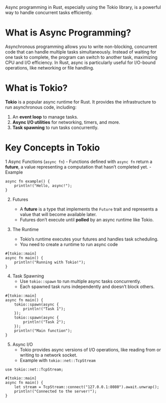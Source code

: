 Async programming in Rust, especially using the Tokio library, is a powerful way to handle concurrent tasks efficiently.
# What is Async Programming?
Asynchronous programming allows you to write non-blocking, concurrent code that can handle multiple tasks simultaneously. 
Instead of waiting for one task to complete, the program can switch to another task, maximizing CPU and I/O efficiency. 
In Rust, async is particularly useful for I/O-bound operations, like networking or file handling.

# What is Tokio?
**Tokio** is a popular async runtime for Rust. It provides the infrastructure to run asynchronous code, including:

1. An **event loop** to manage tasks.
2. **Async I/O utilities** for networking, timers, and more.
3. **Task spawning** to run tasks concurrently.

# Key Concepts in Tokio
1 Async Functions (`async fn`)
    - Functions defined with `async fn` return a **future**, a value representing a computation that hasn’t completed yet.
    - Example
```
async fn example() {
    println!("Hello, async!");
}
```
2. Futures
   - A **future** is a type that implements the `Future` trait and represents a value that will become available later.
   - Futures don’t execute until **polled** by an async runtime like Tokio.

3. The Runtime
   - Tokio’s runtime executes your futures and handles task scheduling.
   - You need to create a runtime to run async code
```
#[tokio::main]
async fn main() {
    println!("Running with Tokio!");
}
```
4. Task Spawning
   - Use `tokio::spawn` to run multiple async tasks concurrently.
   - Each spawned task runs independently and doesn’t block others.
```
#[tokio::main]
async fn main() {
    tokio::spawn(async {
        println!("Task 1");
    });
    tokio::spawn(async {
        println!("Task 2");
    });
    println!("Main function");
}
```
5. Async I/O
    - Tokio provides async versions of I/O operations, like reading from or writing to a network socket.
    - Example with `tokio::net::TcpStream`
```
use tokio::net::TcpStream;

#[tokio::main]
async fn main() {
    let stream = TcpStream::connect("127.0.0.1:8080").await.unwrap();
    println!("Connected to the server!");
}
```

